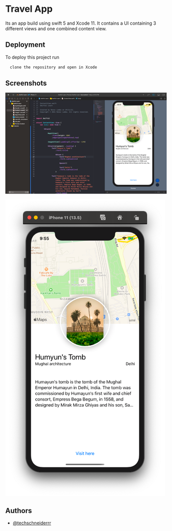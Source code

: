 
# Travel App

Its an app build using swift 5 and Xcode 11. It contains a UI containing 3 different views and one combined content view.



## Deployment

To deploy this project run

```bash
  clone the repository and open in Xcode
```


## Screenshots

![App Screenshot](https://github.com/techschneiderrr/Travel-locations-App-UI/blob/main/asset/Screenshot%202021-11-30%20at%209.54.03%20PM.png)

![App Screenshot](https://github.com/techschneiderrr/Travel-locations-App-UI/blob/main/asset/Screenshot%202021-11-30%20at%209.55.01%20PM.png)
## Authors

- [@techschneiderrr](https://github.com/techschneiderrr)

